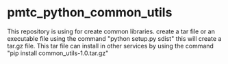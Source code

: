 # pmtc_python_common_utils
This repository is using for create common libraries.
create a tar file or an executable file using the command 
"python setup.py sdist" this will create a tar.gz file.
This tar file can install in other services by using the command
"pip install common_utils-1.0.tar.gz"